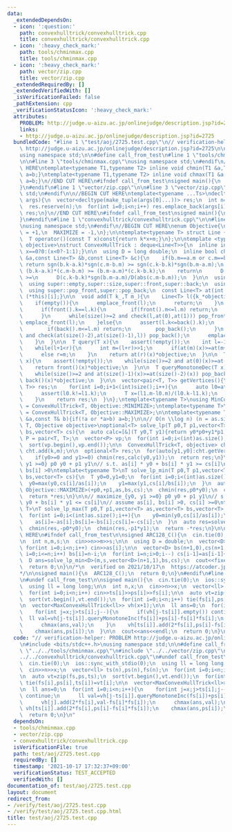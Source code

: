 ```yaml
---
data:
  _extendedDependsOn:
  - icon: ':question:'
    path: convexhulltrick/convexhulltrick.cpp
    title: convexhulltrick/convexhulltrick.cpp
  - icon: ':heavy_check_mark:'
    path: tools/chminmax.cpp
    title: tools/chminmax.cpp
  - icon: ':heavy_check_mark:'
    path: vector/zip.cpp
    title: vector/zip.cpp
  _extendedRequiredBy: []
  _extendedVerifiedWith: []
  _isVerificationFailed: false
  _pathExtension: cpp
  _verificationStatusIcon: ':heavy_check_mark:'
  attributes:
    PROBLEM: http://judge.u-aizu.ac.jp/onlinejudge/description.jsp?id=2725
    links:
    - http://judge.u-aizu.ac.jp/onlinejudge/description.jsp?id=2725
  bundledCode: "#line 1 \"test/aoj/2725.test.cpp\"\n// verification-helper: PROBLEM\
    \ http://judge.u-aizu.ac.jp/onlinejudge/description.jsp?id=2725\n\n#include <bits/stdc++.h>\n\
    using namespace std;\n\n#define call_from_test\n#line 1 \"tools/chminmax.cpp\"\
    \n\n#line 3 \"tools/chminmax.cpp\"\nusing namespace std;\n#endif\n//BEGIN CUT\
    \ HERE\ntemplate<typename T1,typename T2> inline void chmin(T1 &a,T2 b){if(a>b)\
    \ a=b;}\ntemplate<typename T1,typename T2> inline void chmax(T1 &a,T2 b){if(a<b)\
    \ a=b;}\n//END CUT HERE\n#ifndef call_from_test\nsigned main(){\n  return 0;\n\
    }\n#endif\n#line 1 \"vector/zip.cpp\"\n\n#line 3 \"vector/zip.cpp\"\nusing namespace\
    \ std;\n#endif\n\n//BEGIN CUT HERE\ntemplate<typename ...Ts>\ndecltype(auto) zip(vector<Ts>...\
    \ args){\n  vector<decltype(make_tuple(args[0]...))> res;\n  int n=min({args.size()...});\n\
    \  res.reserve(n);\n  for(int i=0;i<n;i++) res.emplace_back(args[i]...);\n  return\
    \ res;\n}\n//END CUT HERE\n#ifndef call_from_test\nsigned main(){\n  return 0;\n\
    }\n#endif\n#line 1 \"convexhulltrick/convexhulltrick.cpp\"\n\n#line 3 \"convexhulltrick/convexhulltrick.cpp\"\
    \nusing namespace std;\n#endif\n//BEGIN CUT HERE\nenum Objective{\n  MINIMIZE\
    \ = +1,\n  MAXIMIZE = -1,\n};\n\ntemplate<typename T> struct Line {\n  T k,m;\n\
    \  T operator()(const T x)const{return k*x+m;}\n};\n\ntemplate <typename T, Objective\
    \ objective>\nstruct ConvexHullTrick : deque<Line<T>>{\n  inline int sgn(T x){return\
    \ x==0?0:(x<0?-1:1);}\n\n  using D = long double;\n  inline bool check(const Line<T>\
    \ &a,const Line<T> &b,const Line<T> &c){\n    if(b.m==a.m or c.m==b.m)\n     \
    \ return sgn(b.k-a.k)*sgn(c.m-b.m) >= sgn(c.k-b.k)*sgn(b.m-a.m);\n    // return\
    \ (b.k-a.k)*(c.m-b.m) >= (b.m-a.m)*(c.k-b.k);\n    return\n      D(b.k-a.k)*sgn(c.m-b.m)/D(abs(b.m-a.m))\
    \ >=\n      D(c.k-b.k)*sgn(b.m-a.m)/D(abs(c.m-b.m));\n  }\n\n  using super = deque<Line<T>>;\n\
    \  using super::empty,super::size,super::front,super::back;\n  using super::emplace_front,super::emplace_back;\n\
    \  using super::pop_front,super::pop_back;\n  const Line<T> at(int i) const{return\
    \ (*this)[i];}\n\n  void add(T k_,T m_){\n    Line<T> l({k_*objective,m_*objective});\n\
    \    if(empty()){\n      emplace_front(l);\n      return;\n    }\n    if(front().k<=l.k){\n\
    \      if(front().k==l.k){\n        if(front().m<=l.m) return;\n        pop_front();\n\
    \      }\n      while(size()>=2 and check(l,at(0),at(1))) pop_front();\n     \
    \ emplace_front(l);\n    }else{\n      assert(l.k<=back().k);\n      if(back().k==l.k){\n\
    \        if(back().m<=l.m) return;\n        pop_back();\n      }\n      while(size()>=2\
    \ and check(at(size()-2),at(size()-1),l)) pop_back();\n      emplace_back(l);\n\
    \    }\n  }\n\n  T query(T x){\n    assert(!empty());\n    int l=-1,r=size()-1;\n\
    \    while(l+1<r){\n      int m=(l+r)>>1;\n      if(at(m)(x)>=at(m+1)(x)) l=m;\n\
    \      else r=m;\n    }\n    return at(r)(x)*objective;\n  }\n\n  T queryMonotoneInc(T\
    \ x){\n    assert(!empty());\n    while(size()>=2 and at(0)(x)>=at(1)(x)) pop_front();\n\
    \    return front()(x)*objective;\n  }\n\n  T queryMonotoneDec(T x){\n    assert(!empty());\n\
    \    while(size()>=2 and at(size()-1)(x)>=at(size()-2)(x)) pop_back();\n    return\
    \ back()(x)*objective;\n  }\n\n  vector<pair<T, T>> getVertices(){\n    vector<pair<T,\
    \ T>> res;\n    for(int i=0;i+1<(int)size();i++){\n      auto l0=at(i+0),l1=at(i+1);\n\
    \      assert(l0.k!=l1.k);\n      T x=(l1.m-l0.m)/(l0.k-l1.k);\n      res.emplace_back(x,at(i)(x)*objective);\n\
    \    }\n    return res;\n  }\n};\ntemplate<typename T>\nusing MinConvexHullTrick\
    \ = ConvexHullTrick<T, Objective::MINIMIZE>;\ntemplate<typename T>\nusing MaxConvexHullTrick\
    \ = ConvexHullTrick<T, Objective::MAXIMIZE>;\n\ntemplate<typename T>\nvoid chmin(optional<T>\
    \ &a,const T& b){if(!a or *a>b) a=b;}\n\n// O(n \\log n) (n = as.size())\ntemplate<typename\
    \ T, Objective objective>\noptional<T> solve_lp(T p0,T p1,vector<T> as,vector<T>\
    \ bs,vector<T> cs){\n  auto calc=[&](T y0,T y1){return y0*p0+y1*p1;};\n  using\
    \ P = pair<T, T>;\n  vector<P> vp;\n  for(int i=0;i<(int)as.size();i++)\n    vp.emplace_back(-bs[i]/as[i],cs[i]/as[i]);\n\
    \  sort(vp.begin(),vp.end());\n\n  ConvexHullTrick<T, objective> cht;\n  for(auto[k,m]:vp)\
    \ cht.add(k,m);\n\n  optional<T> res;\n  for(auto[y1,y0]:cht.getVertices())\n\
    \    if(y0>=0 and y1>=0) chmin(res,calc(y0,y1));\n  return res;\n}\n\n// minimize_{y0,\
    \ y1 >=0} p0 y0 + p1 y1\n// s.t. as[i] * y0 + bs[i] * y1 >= cs[i]\n// assume as[i],\
    \ bs[i] >0\ntemplate<typename T>\nT solve_lp_min(T p0,T p1,vector<T> as,vector<T>\
    \ bs,vector<T> cs){\n  T y0=0,y1=0;\n  for(int i=0;i<(int)as.size();i++){\n  \
    \  y0=max(y0,cs[i]/as[i]);\n    y1=max(y1,cs[i]/bs[i]);\n  }\n  auto res=solve_lp<T,\
    \ Objective::MAXIMIZE>(+p0,+p1,as,bs,cs);\n  chmin(res,p0*y0);\n  chmin(res,p1*y1);\n\
    \  return *res;\n}\n\n// maximize_{y0, y1 >=0} p0 y0 + p1 y1\n// s.t. as[i] *\
    \ y0 + bs[i] * y1 <= cs[i]\n// assume as[i], bs[i] >0, cs[i] >=0\ntemplate<typename\
    \ T>\nT solve_lp_max(T p0,T p1,vector<T> as,vector<T> bs,vector<T> cs){\n  T y0=cs[0]/as[0],y1=cs[0]/bs[0];\n\
    \  for(int i=0;i<(int)as.size();i++){\n    y0=min(y0,cs[i]/as[i]);\n    y1=min(y1,cs[i]/bs[i]);\n\
    \    as[i]=-as[i];bs[i]=-bs[i];cs[i]=-cs[i];\n  }\n  auto res=solve_lp<T, Objective::MINIMIZE>(-p0,-p1,as,bs,cs);\n\
    \  chmin(res,-p0*y0);\n  chmin(res,-p1*y1);\n  return -*res;\n}\n\n\n//END CUT\
    \ HERE\n#ifndef call_from_test\n\nsigned ARC128_C(){\n  cin.tie(0);\n  ios::sync_with_stdio(0);\n\
    \n  int n,m,s;\n  cin>>n>>m>>s;\n\n  using D = double;\n  vector<D> as(n);\n \
    \ for(int i=0;i<n;i++) cin>>as[i];\n\n  vector<D> bs(n+1,0),cs(n+1,0);\n  for(int\
    \ i=0;i<=n;i++) bs[i]=n-i;\n  for(int i=n;i>0;i--) cs[i-1]=as[i-1]+cs[i];\n\n\
    \  D ans=solve_lp_min<D>(m,s,vector<D>(n+1,1),bs,cs);\n  cout<<fixed<<setprecision(12)<<ans<<endl;\n\
    \  return 0;\n}\n/*\n  verified on 2021/10/17\n  https://atcoder.jp/contests/arc128/tasks/arc128_c\n\
    */\n\nsigned main(){\n  ARC128_C();\n  return 0;\n}\n#endif\n#line 10 \"test/aoj/2725.test.cpp\"\
    \n#undef call_from_test\n\nsigned main(){\n  cin.tie(0);\n  ios::sync_with_stdio(0);\n\
    \  using ll = long long;\n\n  int n,x;\n  cin>>n>>x;\n  vector<ll> ts(n),ps(n),fs(n);\n\
    \  for(int i=0;i<n;i++) cin>>ts[i]>>ps[i]>>fs[i];\n\n  auto vt=zip(fs,ps,ts);\n\
    \  sort(vt.begin(),vt.end());\n  for(int i=0;i<n;i++) tie(fs[i],ps[i],ts[i])=vt[i];\n\
    \n  vector<MaxConvexHullTrick<ll>> vh(x+1);\n\n  ll ans=0;\n  for(int i=0;i<n;i++){\n\
    \    for(int j=x;j>ts[i];j--){\n      if(vh[j-ts[i]].empty()) continue;\n    \
    \  ll val=vh[j-ts[i]].queryMonotoneInc(fs[i])+ps[i]-fs[i]*fs[i];\n      vh[j].add(2*fs[i],val-fs[i]*fs[i]);\n\
    \      chmax(ans,val);\n    }\n    vh[ts[i]].add(2*fs[i],ps[i]-fs[i]*fs[i]);\n\
    \    chmax(ans,ps[i]);\n  }\n\n  cout<<ans<<endl;\n  return 0;\n}\n"
  code: "// verification-helper: PROBLEM http://judge.u-aizu.ac.jp/onlinejudge/description.jsp?id=2725\n\
    \n#include <bits/stdc++.h>\nusing namespace std;\n\n#define call_from_test\n#include\
    \ \"../../tools/chminmax.cpp\"\n#include \"../../vector/zip.cpp\"\n#include \"\
    ../../convexhulltrick/convexhulltrick.cpp\"\n#undef call_from_test\n\nsigned main(){\n\
    \  cin.tie(0);\n  ios::sync_with_stdio(0);\n  using ll = long long;\n\n  int n,x;\n\
    \  cin>>n>>x;\n  vector<ll> ts(n),ps(n),fs(n);\n  for(int i=0;i<n;i++) cin>>ts[i]>>ps[i]>>fs[i];\n\
    \n  auto vt=zip(fs,ps,ts);\n  sort(vt.begin(),vt.end());\n  for(int i=0;i<n;i++)\
    \ tie(fs[i],ps[i],ts[i])=vt[i];\n\n  vector<MaxConvexHullTrick<ll>> vh(x+1);\n\
    \n  ll ans=0;\n  for(int i=0;i<n;i++){\n    for(int j=x;j>ts[i];j--){\n      if(vh[j-ts[i]].empty())\
    \ continue;\n      ll val=vh[j-ts[i]].queryMonotoneInc(fs[i])+ps[i]-fs[i]*fs[i];\n\
    \      vh[j].add(2*fs[i],val-fs[i]*fs[i]);\n      chmax(ans,val);\n    }\n   \
    \ vh[ts[i]].add(2*fs[i],ps[i]-fs[i]*fs[i]);\n    chmax(ans,ps[i]);\n  }\n\n  cout<<ans<<endl;\n\
    \  return 0;\n}\n"
  dependsOn:
  - tools/chminmax.cpp
  - vector/zip.cpp
  - convexhulltrick/convexhulltrick.cpp
  isVerificationFile: true
  path: test/aoj/2725.test.cpp
  requiredBy: []
  timestamp: '2021-10-17 17:32:37+09:00'
  verificationStatus: TEST_ACCEPTED
  verifiedWith: []
documentation_of: test/aoj/2725.test.cpp
layout: document
redirect_from:
- /verify/test/aoj/2725.test.cpp
- /verify/test/aoj/2725.test.cpp.html
title: test/aoj/2725.test.cpp
---
```

